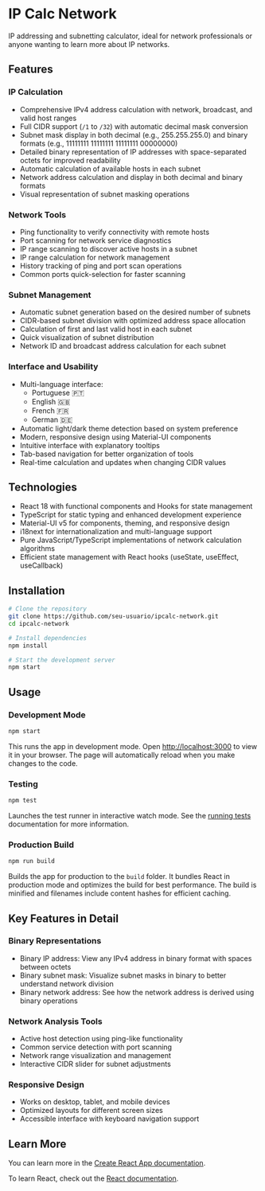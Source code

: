 # IP Calc Network

IP addressing and subnetting calculator, ideal for network professionals or anyone wanting to learn more about IP networks.

## Features

### IP Calculation
- Comprehensive IPv4 address calculation with network, broadcast, and valid host ranges
- Full CIDR support (`/1` to `/32`) with automatic decimal mask conversion
- Subnet mask display in both decimal (e.g., 255.255.255.0) and binary formats (e.g., 11111111 11111111 11111111 00000000)
- Detailed binary representation of IP addresses with space-separated octets for improved readability
- Automatic calculation of available hosts in each subnet
- Network address calculation and display in both decimal and binary formats
- Visual representation of subnet masking operations

### Network Tools
- Ping functionality to verify connectivity with remote hosts
- Port scanning for network service diagnostics
- IP range scanning to discover active hosts in a subnet
- IP range calculation for network management
- History tracking of ping and port scan operations
- Common ports quick-selection for faster scanning

### Subnet Management
- Automatic subnet generation based on the desired number of subnets
- CIDR-based subnet division with optimized address space allocation
- Calculation of first and last valid host in each subnet
- Quick visualization of subnet distribution
- Network ID and broadcast address calculation for each subnet

### Interface and Usability
- Multi-language interface:  
  - Portuguese 🇵🇹
  - English 🇬🇧
  - French 🇫🇷
  - German 🇩🇪
- Automatic light/dark theme detection based on system preference
- Modern, responsive design using Material-UI components
- Intuitive interface with explanatory tooltips
- Tab-based navigation for better organization of tools
- Real-time calculation and updates when changing CIDR values

## Technologies

- React 18 with functional components and Hooks for state management
- TypeScript for static typing and enhanced development experience
- Material-UI v5 for components, theming, and responsive design
- i18next for internationalization and multi-language support
- Pure JavaScript/TypeScript implementations of network calculation algorithms
- Efficient state management with React hooks (useState, useEffect, useCallback)

## Installation

```bash
# Clone the repository
git clone https://github.com/seu-usuario/ipcalc-network.git
cd ipcalc-network

# Install dependencies
npm install

# Start the development server
npm start
```

## Usage

### Development Mode

```bash
npm start
```

This runs the app in development mode. Open [http://localhost:3000](http://localhost:3000) to view it in your browser. The page will automatically reload when you make changes to the code.

### Testing

```bash
npm test
```

Launches the test runner in interactive watch mode. See the [running tests](https://facebook.github.io/create-react-app/docs/running-tests) documentation for more information.

### Production Build

```bash
npm run build
```

Builds the app for production to the `build` folder. It bundles React in production mode and optimizes the build for best performance. The build is minified and filenames include content hashes for efficient caching.

## Key Features in Detail

### Binary Representations
- Binary IP address: View any IPv4 address in binary format with spaces between octets
- Binary subnet mask: Visualize subnet masks in binary to better understand network division
- Binary network address: See how the network address is derived using binary operations

### Network Analysis Tools
- Active host detection using ping-like functionality
- Common service detection with port scanning
- Network range visualization and management
- Interactive CIDR slider for subnet adjustments

### Responsive Design
- Works on desktop, tablet, and mobile devices
- Optimized layouts for different screen sizes
- Accessible interface with keyboard navigation support

## Learn More

You can learn more in the [Create React App documentation](https://facebook.github.io/create-react-app/docs/getting-started).

To learn React, check out the [React documentation](https://reactjs.org/).